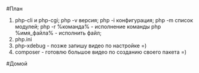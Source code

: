 #План
1) php-cli и php-cgi;
php -v версия;
php -i конфигурация;
php -m список модулей;
php -r %команда% - исполнение команды php %имя_файла% - исполнить файл;
2) php.ini
3) php-xdebug - позже запишу видео по настройке =)
4) composer - готовлю большое видео по созданию своего пакета =)

#Домой
